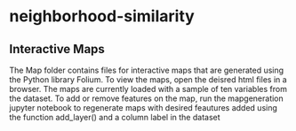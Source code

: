 # neighborhood-similarity

## Interactive Maps
The Map folder contains files for interactive maps that are generated using the Python library Folium. To view the maps, open the deisred html files in a browser. The maps are currently loaded with a sample of ten variables from the dataset. To add or remove features on the map, run the mapgeneration jupyter notebook to regenerate maps with desired feautures added using the function add_layer() and a column label in the dataset
